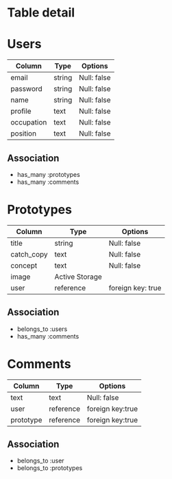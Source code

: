 # Table detail

# Users

|Column    |Type      |Options
|----------|----------| ---------|
|email     |string    |Null: false|
|password  |string    |Null: false|
|name      |string    |Null: false|
|profile   |text      |Null: false|
|occupation|text      |Null: false|
|position  |text      |Null: false|

## Association
- has_many :prototypes
- has_many :comments

# Prototypes
|Column    |Type      |Options
|----------|----------| ---------|
|title     |string    |Null: false
|catch_copy|text      |Null: false|
|concept   |text      |Null: false|
|image     |Active Storage||
|user      |reference |foreign key: true|

## Association
- belongs_to :users
- has_many :comments

# Comments
|Column    |Type      |Options
|----------|----------| ---------|
|text     |text    |Null: false|
|user  |reference   |foreign key:true|
|prototype      |reference   |foreign key:true|

## Association
- belongs_to :user
- belongs_to :prototypes